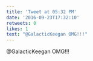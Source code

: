 ```yaml
---
title: 'Tweet at 05:32 PM'
date: '2016-09-23T17:32:10'
retweets: 0
likes: 1
text: "@GalacticKeegan OMG!!!"
---
```

@GalacticKeegan OMG!!!